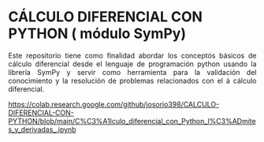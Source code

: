 # CÁLCULO DIFERENCIAL CON PYTHON ( módulo SymPy)
<p style="text-align: justify;">Este repositorio tiene como finalidad abordar los concept&oacute;s b&aacute;sicos de cálculo diferencial desde el lenguaje de programaci&oacute;n python usando la librer&iacute;a SymPy y servir como herramienta para la validaci&oacute;n del conocimiento y la resoluci&oacute;n de problemas relacionados con el &aacute; cálculo diferencial.</p>


https://colab.research.google.com/github/josorio398/CALCULO-DIFERENCIAL-CON-PYTHON/blob/main/C%C3%A1lculo_diferencial_con_Python_l%C3%ADmites_y_derivadas_.ipynb
